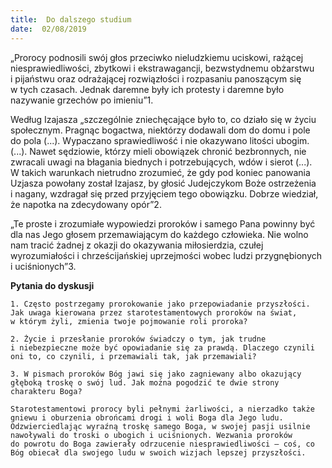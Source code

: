 ```yaml
---
title:  Do dalszego studium
date:  02/08/2019
---
```


„Prorocy podnosili swój głos przeciwko nieludzkiemu uciskowi, rażącej niesprawiedliwości, zbytkowi i ekstrawagancji, bezwstydnemu obżarstwu i pijaństwu oraz odrażającej rozwiązłości i rozpasaniu panoszącym się w tych czasach. Jednak daremne były ich protesty i daremne było nazywanie grzechów po imieniu”1.

Według Izajasza „szczególnie zniechęcające było to, co działo się w życiu społecznym. Pragnąc bogactwa, niektórzy dodawali dom do domu i pole do pola (...). Wypaczano sprawiedliwość i nie okazywano litości ubogim. (...). Nawet sędziowie, którzy mieli obowiązek chronić bezbronnych, nie zwracali uwagi na błagania biednych i potrzebujących, wdów i sierot (...). W takich warunkach nietrudno zrozumieć, że gdy pod koniec panowania Uzjasza powołany został Izajasz, by głosić Judejczykom Boże ostrzeżenia i nagany, wzdragał się przed przyjęciem tego obowiązku. Dobrze wiedział, że napotka na zdecydowany opór”2.

„Te proste i zrozumiałe wypowiedzi proroków i samego Pana powinny być dla nas Jego głosem przemawiającym do każdego człowieka. Nie wolno nam tracić żadnej z okazji do okazywania miłosierdzia, czułej wyrozumiałości i chrześcijańskiej uprzejmości wobec ludzi przygnębionych i uciśnionych”3.

**Pytania do dyskusji**

`1. Często postrzegamy prorokowanie jako przepowiadanie przyszłości. Jak uwaga kierowana przez starotestamentowych proroków na świat, w którym żyli, zmienia twoje pojmowanie roli proroka?`

`2. Życie i przesłanie proroków świadczy o tym, jak trudne i niebezpieczne może być opowiadanie się za prawdą. Dlaczego czynili oni to, co czynili, i przemawiali tak, jak przemawiali?`

`3. W pismach proroków Bóg jawi się jako zagniewany albo okazujący głęboką troskę o swój lud. Jak można pogodzić te dwie strony charakteru Boga?`

`Starotestamentowi prorocy byli pełnymi żarliwości, a nierzadko także gniewu i oburzenia obrońcami drogi i woli Boga dla Jego ludu. Odzwierciedlając wyraźną troskę samego Boga, w swojej pasji usilnie nawoływali do troski o ubogich i uciśnionych. Wezwania proroków do powrotu do Boga zawierały odrzucenie niesprawiedliwości — coś, co Bóg obiecał dla swojego ludu w swoich wizjach lepszej przyszłości.`